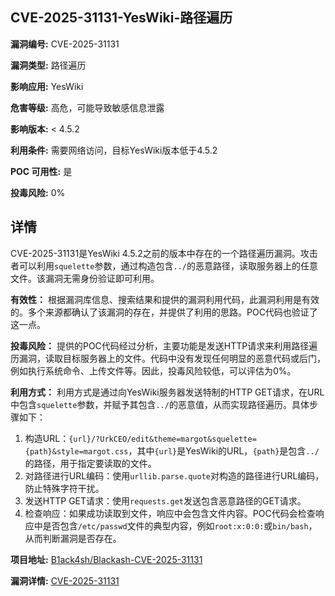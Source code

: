 ## CVE-2025-31131-YesWiki-路径遍历

**漏洞编号:** CVE-2025-31131

**漏洞类型:** 路径遍历

**影响应用:** YesWiki

**危害等级:** 高危，可能导致敏感信息泄露

**影响版本:** < 4.5.2

**利用条件:** 需要网络访问，目标YesWiki版本低于4.5.2

**POC 可用性:** 是

**投毒风险:** 0%

## 详情

CVE-2025-31131是YesWiki 4.5.2之前的版本中存在的一个路径遍历漏洞。攻击者可以利用`squelette`参数，通过构造包含`../`的恶意路径，读取服务器上的任意文件。该漏洞无需身份验证即可利用。

**有效性：**
根据漏洞库信息、搜索结果和提供的漏洞利用代码，此漏洞利用是有效的。多个来源都确认了该漏洞的存在，并提供了利用的思路。POC代码也验证了这一点。

**投毒风险：**
提供的POC代码经过分析，主要功能是发送HTTP请求来利用路径遍历漏洞，读取目标服务器上的文件。代码中没有发现任何明显的恶意代码或后门，例如执行系统命令、上传文件等。因此，投毒风险较低，可以评估为0%。

**利用方式：**
利用方式是通过向YesWiki服务器发送特制的HTTP GET请求，在URL中包含`squelette`参数，并赋予其包含`../`的恶意值，从而实现路径遍历。具体步骤如下：

1.  构造URL：`{url}/?UrkCEO/edit&theme=margot&squelette={path}&style=margot.css`，其中`{url}`是YesWiki的URL，`{path}`是包含`../`的路径，用于指定要读取的文件。
2.  对路径进行URL编码：使用`urllib.parse.quote`对构造的路径进行URL编码，防止特殊字符干扰。
3.  发送HTTP GET请求：使用`requests.get`发送包含恶意路径的GET请求。
4.  检查响应：如果成功读取到文件，响应中会包含文件内容。POC代码会检查响应中是否包含`/etc/passwd`文件的典型内容，例如`root:x:0:0:`或`bin/bash`，从而判断漏洞是否存在。

**项目地址:** [B1ack4sh/Blackash-CVE-2025-31131](https://github.com/B1ack4sh/Blackash-CVE-2025-31131)

**漏洞详情:** [CVE-2025-31131](https://nvd.nist.gov/vuln/detail/CVE-2025-31131)